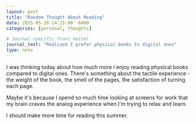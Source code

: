 ```yaml
---
layout: post
title: "Random Thought About Reading"
date: 2025-05-28 14:15:00 -0400
categories: [personal, thoughts]

# Journal-specific front matter
journal_text: "Realized I prefer physical books to digital ones"
type: note
---
```


I was thinking today about how much more I enjoy reading physical books compared to digital ones. There's something about the tactile experience - the weight of the book, the smell of the pages, the satisfaction of turning each page.

Maybe it's because I spend so much time looking at screens for work that my brain craves the analog experience when I'm trying to relax and learn.

I should make more time for reading this summer.
